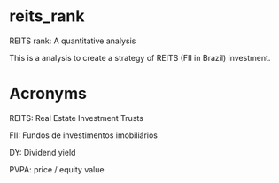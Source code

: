 # reits_rank

REITS rank: A quantitative analysis

This is a analysis to create a strategy of REITS (FII in Brazil) investment.


# Acronyms

REITS: Real Estate Investment Trusts

FII: Fundos de investimentos imobiliários

DY: Dividend yield

PVPA: price / equity value 
